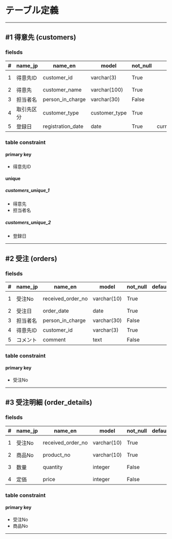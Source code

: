# テーブル定義
----------

## #1 得意先 (customers)

### fielsds
| # | name_jp | name_en | model | not_null | default | field_constraint |
| -- | -- | -- | -- | -- | -- | -- |
| 1 | 得意先ID | customer_id | varchar(3) | True |  | (LENGTH(customer_id) = 3) |
| 2 | 得意先 | customer_name | varchar(100) | True |  |  |
| 3 | 担当者名 | person_in_charge | varchar(30) | False |  |  |
| 4 | 取引先区分 | customer_type | customer_type | True |  |  |
| 5 | 登録日 | registration_date | date | True | current_timestamp |  |
### table constraint
#### primary key
* 得意先ID
#### unique
##### customers_unique_1
* 得意先
* 担当者名
##### customers_unique_2
* 登録日
----------

## #2 受注 (orders)

### fielsds
| # | name_jp | name_en | model | not_null | default | field_constraint |
| -- | -- | -- | -- | -- | -- | -- |
| 1 | 受注No | received_order_no | varchar(10) | True |  | (LENGTH(received_order_no) = 10) |
| 2 | 受注日 | order_date | date | True |  |  |
| 3 | 担当者名 | person_in_charge | varchar(30) | False |  |  |
| 4 | 得意先ID | customer_id | varchar(3) | True |  | (LENGTH(customer_id) = 3) |
| 5 | コメント | comment | text | False |  | (LENGTH(comment) >= 10) |
### table constraint
#### primary key
* 受注No
----------

## #3 受注明細 (order_details)

### fielsds
| # | name_jp | name_en | model | not_null | default | field_constraint |
| -- | -- | -- | -- | -- | -- | -- |
| 1 | 受注No | received_order_no | varchar(10) | True |  | (LENGTH(received_order_no) = 10) |
| 2 | 商品No | product_no | varchar(10) | True |  | (LENGTH(product_no) >= 9) |
| 3 | 数量 | quantity | integer | False |  | (0 <= quantity AND quantity <= 99999) |
| 4 | 定価 | price | integer | False |  | (price >= 0) |
### table constraint
#### primary key
* 受注No
* 商品No
----------

